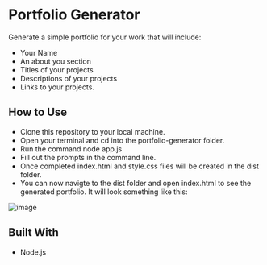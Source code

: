 # Portfolio Generator

Generate a simple portfolio for your work that will include: 
* Your Name 
* An about you section
* Titles of your projects 
* Descriptions of your projects 
* Links to your projects.

## How to Use

* Clone this repository to your local machine.
* Open your terminal and cd into the portfolio-generator folder.
* Run the command node app.js 
* Fill out the prompts in the command line.
* Once completed index.html and style.css files will be created in the dist folder.
* You can now navigte to the dist folder and open index.html to see the generated portfolio. It will look something like this:


![image](https://user-images.githubusercontent.com/77217156/114327134-cc520080-9b05-11eb-9350-671d95acf937.png)

## Built With
* Node.js
